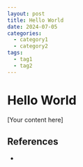 ```yaml
---
layout: post
title: Hello World
date: 2024-07-05
categories:
  - category1
  - category2
tags:
  - tag1
  - tag2
---
```


# Hello World

[Your content here]

## References
-